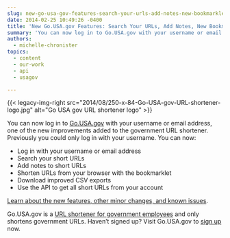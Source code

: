 ```yaml
---
slug: new-go-usa-gov-features-search-your-urls-add-notes-new-bookmarklet-and-more
date: 2014-02-25 10:49:26 -0400
title: 'New Go.USA.gov Features: Search Your URLs, Add Notes, New Bookmarklet, and More'
summary: 'You can now log in to Go.USA.gov with your username or email address, one of the  new improvements added to the government URL shortener.'
authors:
  - michelle-chronister
topics:
  - content
  - our-work
  - api
  - usagov

---
```


{{< legacy-img-right src="2014/08/250-x-84-Go-USA-gov-URL-shortener-logo.jpg" alt="Go USA gov URL shortener logo" >}}

You can now log in to [Go.USA.gov](https://go.usa.gov/) with your username or email address, one of the  new improvements added to the government URL shortener. Previously you could only log in with your username. You can now:

  * Log in with your username or email address
  * Search your short URLs
  * Add notes to short URLs
  * Shorten URLs from your browser with the bookmarklet
  * Download improved CSV exports
  * Use the API to get all short URLs from your account

[Learn about the new features, other minor changes, and known issues](http://go.usa.gov/node/121).

Go.USA.gov is a [URL shortener for government employees](https://blog.usa.gov/sunsetting-go.usa.gov-frequently-asked-questions) and only shortens government URLs. Haven&#8217;t signed up? Visit Go.USA.gov to [sign up](https://go.usa.gov/) now.